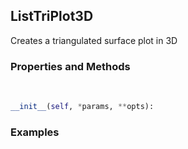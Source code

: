 ## <a id="McUtils.Plots.Plots.ListTriPlot3D">ListTriPlot3D</a>
Creates a triangulated surface plot in 3D

### Properties and Methods
<a id="McUtils.Plots.Plots.ListTriPlot3D.__init__" class="docs-object-method">&nbsp;</a>
```python
__init__(self, *params, **opts): 
```

### Examples



